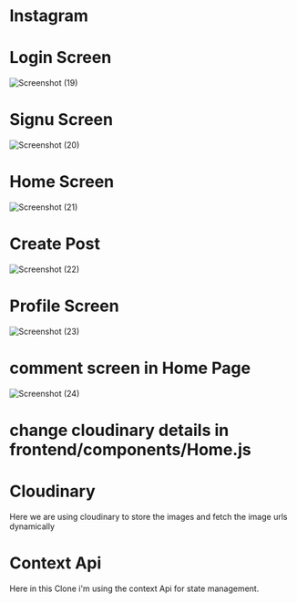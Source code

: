 # Instagram
# Login Screen
![Screenshot (19)](https://user-images.githubusercontent.com/84761697/163671966-9b154c50-5ae8-4cd7-adc5-ade4e332d0dc.png)
# Signu Screen
![Screenshot (20)](https://user-images.githubusercontent.com/84761697/163671976-e3099b22-ac87-4282-82d2-af89d3cde75a.png)
# Home Screen
![Screenshot (21)](https://user-images.githubusercontent.com/84761697/163671977-0137f943-42d0-41c4-9743-240a6ff32a11.png)
# Create Post
![Screenshot (22)](https://user-images.githubusercontent.com/84761697/163671980-ee7a1306-5db7-485b-b2da-65e688232f79.png)
# Profile Screen 
![Screenshot (23)](https://user-images.githubusercontent.com/84761697/163671982-5fbe3311-63d0-4f22-a9c7-5672dce68418.png)
# comment screen in Home Page
![Screenshot (24)](https://user-images.githubusercontent.com/84761697/163671983-cfe8a043-6cc8-4ab8-b0dd-faedc14cd3bf.png)

# change cloudinary details in frontend/components/Home.js
# Cloudinary
Here we are using cloudinary to store the images and fetch the image urls dynamically

# Context Api
Here in this Clone i'm using the context Api for state management.

